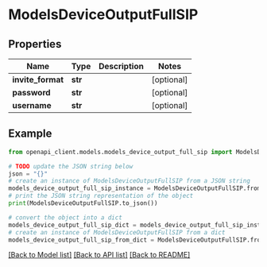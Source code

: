 # ModelsDeviceOutputFullSIP


## Properties

Name | Type | Description | Notes
------------ | ------------- | ------------- | -------------
**invite_format** | **str** |  | [optional] 
**password** | **str** |  | [optional] 
**username** | **str** |  | [optional] 

## Example

```python
from openapi_client.models.models_device_output_full_sip import ModelsDeviceOutputFullSIP

# TODO update the JSON string below
json = "{}"
# create an instance of ModelsDeviceOutputFullSIP from a JSON string
models_device_output_full_sip_instance = ModelsDeviceOutputFullSIP.from_json(json)
# print the JSON string representation of the object
print(ModelsDeviceOutputFullSIP.to_json())

# convert the object into a dict
models_device_output_full_sip_dict = models_device_output_full_sip_instance.to_dict()
# create an instance of ModelsDeviceOutputFullSIP from a dict
models_device_output_full_sip_from_dict = ModelsDeviceOutputFullSIP.from_dict(models_device_output_full_sip_dict)
```
[[Back to Model list]](../README.md#documentation-for-models) [[Back to API list]](../README.md#documentation-for-api-endpoints) [[Back to README]](../README.md)


